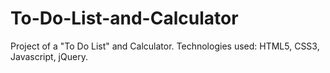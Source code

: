 # To-Do-List-and-Calculator
Project of a "To Do List" and Calculator. Technologies used: HTML5, CSS3, Javascript, jQuery.
